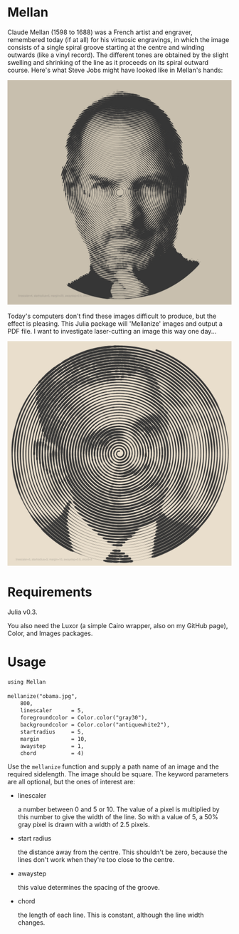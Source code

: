# Mellan

Claude Mellan (1598 to 1688) was a French artist and engraver, remembered today (if at all) for his virtuosic engravings, in which the image consists of a single spiral groove starting at the centre and winding outwards (like a vinyl record). The different tones are obtained by the slight swelling and shrinking of the line as it proceeds on its spiral outward course. Here's what Steve Jobs might have looked like in Mellan's hands:

![mellanized Steve Jobs](test/steve-jobs-mellan-400.jpg)

Today's computers don't find these images difficult to produce, but the effect is pleasing. This Julia package will 'Mellanize' images and output a PDF file. I want to investigate laser-cutting an image this way one day...

![mellanized Obama](test/obama-mellan-400.jpg)

# Requirements

Julia v0.3.

You also need the Luxor (a simple Cairo wrapper, also on my GitHub page), Color, and Images packages.

# Usage

    using Mellan

    mellanize("obama.jpg",
	    800,
	    linescaler      = 5,
	    foregroundcolor = Color.color("gray30"),
	    backgroundcolor = Color.color("antiquewhite2"),
	    startradius     = 5,
	    margin          = 10,
	    awaystep        = 1,
	    chord           = 4)

Use the `mellanize` function and supply a path name of an image and the required sidelength. The image should be square. The keyword parameters are all optional, but the ones of interest are:

-	linescaler

	a number between 0 and 5 or 10. The value of a pixel is multiplied by this number to give the width of the line. So with a value of 5, a 50% gray pixel is drawn with a width of 2.5 pixels.

- start radius

	the distance away from the centre. This shouldn't be zero, because the lines don't work when they're too close to the centre.

- awaystep

   this value determines the spacing of the groove.

- chord

	the length of each line. This is constant, although the line width changes.

